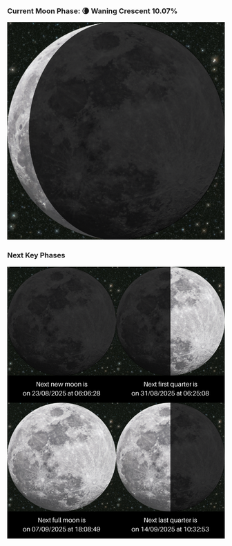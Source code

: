 ### Current Moon Phase: 🌘 Waning Crescent 10.07%
![Moon Phase](moonphase.png)
### Next Key Phases
![Gallery](gallery.png)